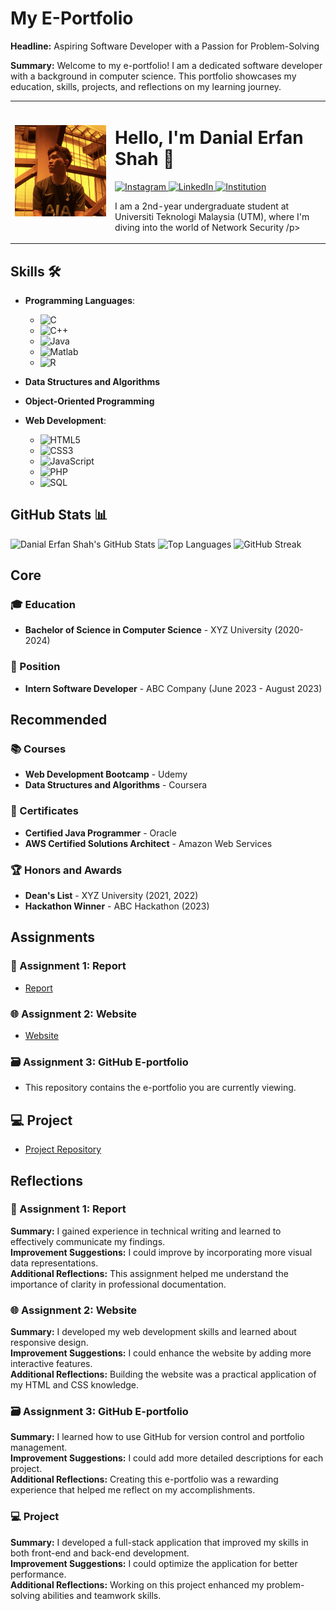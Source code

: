 # My E-Portfolio


**Headline:** Aspiring Software Developer with a Passion for Problem-Solving

**Summary:** Welcome to my e-portfolio! I am a dedicated software developer with a background in computer science. This portfolio showcases my education, skills, projects, and reflections on my learning journey.

<table>
  <tr>
    <td>
      <img src="/gambar/image.jpg" alt="Profile Picture" width="500" />
    </td>
    <td>
      <h1>Hello, I'm Danial Erfan Shah 👋</h1>
      <p>
        <a href="https://www.instagram.com/derfquek">
          <img src="https://img.shields.io/badge/Instagram-E4405F?style=for-the-badge&logo=instagram&logoColor=white" alt="Instagram"/>
        </a>
        <a href="https://www.linkedin.com/in/derf">
          <img src="https://img.shields.io/badge/LinkedIn-0077B5?style=for-the-badge&logo=linkedin&logoColor=white" alt="LinkedIn"/>
        </a>
        <a href="https://www.utm.my">
          <img src="https://img.shields.io/badge/Institution-0078D4?style=for-the-badge&logo=google-scholar&logoColor=white" alt="Institution"/>
        </a>
      </p>
      <p>I am a 2nd-year undergraduate student at Universiti Teknologi Malaysia (UTM), where I'm diving into the world of Network Security /p>
    </td>
  </tr>
</table>


## Skills 🛠️

- **Programming Languages**:
  - ![C](https://img.shields.io/badge/C-00599C?style=for-the-badge&logo=c&logoColor=white)
  - ![C++](https://img.shields.io/badge/C++-00599C?style=for-the-badge&logo=c%2B%2B&logoColor=white)
  - ![Java](https://img.shields.io/badge/Java-007396?style=for-the-badge&logo=java&logoColor=white)
  - ![Matlab](https://img.shields.io/badge/Matlab-0076A8?style=for-the-badge&logo=mathworks&logoColor=white)
  - ![R](https://img.shields.io/badge/R-276DC3?style=for-the-badge&logo=r&logoColor=white)

- **Data Structures and Algorithms**

- **Object-Oriented Programming**

- **Web Development**:
  - ![HTML5](https://img.shields.io/badge/HTML5-E34F26?style=for-the-badge&logo=html5&logoColor=white)
  - ![CSS3](https://img.shields.io/badge/CSS3-1572B6?style=for-the-badge&logo=css3&logoColor=white)
  - ![JavaScript](https://img.shields.io/badge/JavaScript-F7DF1E?style=for-the-badge&logo=javascript&logoColor=black)
  - ![PHP](https://img.shields.io/badge/PHP-777BB4?style=for-the-badge&logo=php&logoColor=white)
  - ![SQL](https://img.shields.io/badge/SQL-4479A1?style=for-the-badge&logo=sql&logoColor=white)


## GitHub Stats 📊

![Danial Erfan Shah's GitHub Stats](https://github-readme-stats.vercel.app/api?username=derfcode91&show_icons=true&theme=radical)
![Top Languages](https://github-readme-stats.vercel.app/api/top-langs/?username=derfcode91&layout=compact&theme=radical)
![GitHub Streak](https://github-readme-streak-stats.herokuapp.com/?user=derfcode91&theme=radical)




## Core

### 🎓 Education
- **Bachelor of Science in Computer Science** - XYZ University (2020-2024)

### 💼 Position
- **Intern Software Developer** - ABC Company (June 2023 - August 2023)



## Recommended

### 📚 Courses
- **Web Development Bootcamp** - Udemy
- **Data Structures and Algorithms** - Coursera

### 📜 Certificates
- **Certified Java Programmer** - Oracle
- **AWS Certified Solutions Architect** - Amazon Web Services

### 🏆 Honors and Awards
- **Dean's List** - XYZ University (2021, 2022)
- **Hackathon Winner** - ABC Hackathon (2023)


## Assignments

### 📑 Assignment 1: Report
- [Report](https://drive.google.com/file/d/12P7RNvkvrsKR1KQKt0yxHGhtwm_aG8_y/view?pli=1)

### 🌐 Assignment 2: Website
- [Website](https://derfcode91.github.io/#about)

### 🗃 Assignment 3: GitHub E-portfolio
- This repository contains the e-portfolio you are currently viewing.

## 💻 Project
- [Project Repository](https://github.com/myusername/myproject)

## Reflections

### 📄 Assignment 1: Report
**Summary:** I gained experience in technical writing and learned to effectively communicate my findings.  
**Improvement Suggestions:** I could improve by incorporating more visual data representations.  
**Additional Reflections:** This assignment helped me understand the importance of clarity in professional documentation.

### 🌐 Assignment 2: Website
**Summary:** I developed my web development skills and learned about responsive design.  
**Improvement Suggestions:** I could enhance the website by adding more interactive features.  
**Additional Reflections:** Building the website was a practical application of my HTML and CSS knowledge.

### 🗃 Assignment 3: GitHub E-portfolio
**Summary:** I learned how to use GitHub for version control and portfolio management.  
**Improvement Suggestions:** I could add more detailed descriptions for each project.  
**Additional Reflections:** Creating this e-portfolio was a rewarding experience that helped me reflect on my accomplishments.

### 💻 Project
**Summary:** I developed a full-stack application that improved my skills in both front-end and back-end development.  
**Improvement Suggestions:** I could optimize the application for better performance.  
**Additional Reflections:** Working on this project enhanced my problem-solving abilities and teamwork skills.
